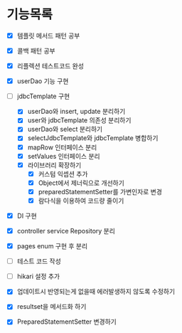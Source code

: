# 기능목록

- [x] 템플릿 메서드 패턴 공부
- [x] 콜백 패턴 공부
- [x] 리플렉션 테스트코드 완성
- [x] userDao 기능 구현

- [ ] jdbcTemplate 구현
  - [x] userDao와 insert, update 분리하기
  - [x] user와 jdbcTemplate 의존성 분리하기
  - [x] userDao와 select 분리하기
  - [x] selectJdbcTemplate와 jdbcTemplate 병합하기
  - [x] mapRow 인터페이스 분리
  - [x] setValues 인터페이스 분리
  - [x] 라이브러리 확장하기
    - [x] 커스텀 익셉션 추가
    - [x] Object에서 제너릭으로 개선하기
    - [x] preparedStatementSetter를 가변인자로 변경
    - [x] 람다식을 이용하여 코드량 줄이기
- [x] DI 구현
- [x] controller service Repository 분리
- [x] pages enum 구현 후 분리
- [ ] 테스트 코드 작성

- [ ] hikari 설정 추가
- [x] 업데이트시 반영되는게 없을때 에러발생하지 않도록 수정하기
- [x] resultset을 메서드화 하기
- [x] PreparedStatementSetter 변경하기

